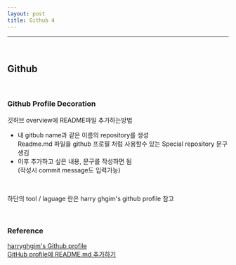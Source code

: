 ```yaml
---
layout: post
title: Github 4
---
```


---

<br>

## Github

<br>

### Github Profile Decoration

깃허브 overview에 README파일 추가하는방법

- 내 gitbub name과 같은 이름의 repository를 생성<br>
  Readme.md 파일을 github 프로필 처럼 사용할수 있는 Special repository 문구생김
- 이후 추가하고 싶은 내용, 문구를 작성하면 됨<br>
  (작성시 commit message도 입력가능)

<br>

하단의 tool / laguage 란은 harry ghgim's github profile 참고<br>

<br>

### Reference

[harryghgim's Github profile](https://github.com/harryghgim)<br>
[GitHub profile에 README.md 추가하기](https://tngusmiso.tistory.com/23)<br>
